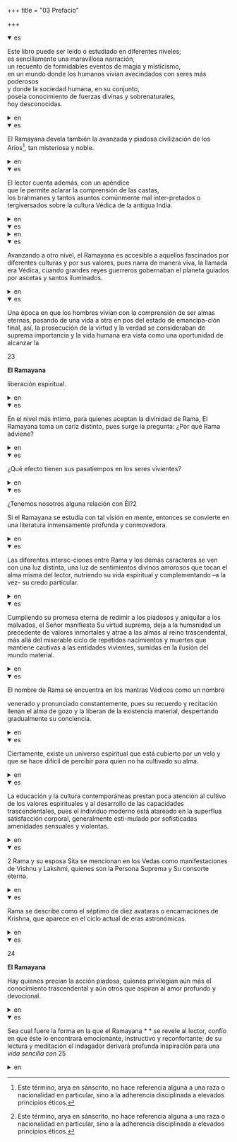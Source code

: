 +++
title = "03 Prefacio"

+++
<details open><summary>es</summary>

Este libro puede ser leído o estudiado en diferentes niveles;  
es sencillamente una maravillosa narración,  
un recuento de formidables eventos de magia y misticismo,  
en un mundo donde los humanos vivían avecindados con seres más poderosos  
y donde la sociedad humana, en su conjunto,  
poseía conocimiento de fuerzas divinas y sobrenaturales,  
hoy desconocidas.
</details>

<details><summary>en</summary>

This book can be read or studied at different levels;
 It is simply a wonderful narration,
 a count of formidable magic and mysticism events,
 In a world where humans lived with more powerful beings
 and where human society, as a whole,
 It had knowledge of divine and supernatural forces,
 today unknown.
</details>

<details open><summary>es</summary>

El Ramayana devela también la avanzada y piadosa civilización de los Arios[^1], tan misteriosa y noble.
</details>

<details><summary>en</summary>

The Ramayana also reveals the advanced and pious civilization of the Aryans [^1], so mysterious and noble.
</details>

<details open><summary>es</summary>

El lector cuenta además, con un apéndice  
que le permite aclarar la comprensión de las castas,  
los brahmanes y tantos asuntos comúnmente mal inter-pretados o tergiversados sobre la cultura Védica de la antigua India.
</details>

<details><summary>en</summary>

The reader also has an appendix that allows him to clarify the understanding of castes, brahmins and so many commonly badly inter-pre-pre-pre-pre-misrepresented issues about the Vedic culture of ancient India.
</details>

<details open><summary>es</summary>

[^1]: Este término, arya en sánscrito, no hace referencia alguna a una raza o nacionalidad en particular, sino a la adherencia disciplinada a elevados principios éticos.
</details>

<details><summary>en</summary>

[^1]: This term, Arya in Sanskrit, does not refer to a particular breed or nationality, but to disciplined adhesion to high ethical principles.
</details>

<details open><summary>es</summary>

Avanzando a otro nivel, el Ramayana es accesible a aquellos fascinados por diferentes culturas y por sus valores, pues narra de manera viva, la llamada era Védica, cuando grandes reyes guerreros gobernaban el planeta guiados por ascetas y santos iluminados.
</details>

<details><summary>en</summary>

Advancing to another level, the Ramayana is accessible to those fascinated by different cultures and their values, since it narrates in a living way, the call was Vedic, when great warrior kings ruled the planet guided by ascetics and illuminated saints.
</details>

<details open><summary>es</summary>

Una época en que los hombres vivían con la comprensión de ser almas eternas, pasando de una vida a otra en pos del estado de emancipa-ción final, así, la prosecución de la virtud y la verdad se consideraban de suprema importancia y la vida humana era vista como una oportunidad de alcanzar la 

23

**El Ramayana**

liberación espiritual.
</details>

<details><summary>en</summary>

A time when men lived with the understanding of being eternal souls, moving from one life to another in pursuit of the state of final emancipation, thus, the prosecution of virtue and truth were considered of supreme importance and human life It was seen as an opportunity to achieve

 23

 ** The Ramayana **

 spiritual liberation.
</details>

<details open><summary>es</summary>

En el nivel más íntimo, para quienes aceptan la divinidad de Rama, El Ramayana toma un cariz distinto, pues surge la pregunta: ¿Por qué Rama adviene?
</details>

<details><summary>en</summary>

At the most intimate level, for those who accept the divinity of the branch, the Ramayana takes a different look, because the question arises: why do it warn?
</details>

<details open><summary>es</summary>

¿Qué efecto tienen sus pasatiempos en los seres vivientes?
</details>

<details><summary>en</summary>

What effect have their hobbies in living beings?
</details>

<details open><summary>es</summary>

¿Tenemos nosotros alguna relación con Él?2

Si el Ramayana se estudia con tal visión en mente, entonces se convierte en una literatura inmensamente profunda y conmovedora.
</details>

<details><summary>en</summary>

Do we have any relationship with him? 2

 If the Ramayana is studied with such a vision in mind, then it becomes an immensely deep and moving literature.
</details>

<details open><summary>es</summary>

Las diferentes interac-ciones entre Rama y los demás caracteres se ven con una luz distinta, una luz de sentimientos divinos amorosos que tocan el alma misma del lector, nutriendo su vida espiritual y complementando –a la vez- su credo particular.
</details>

<details><summary>en</summary>

The different interactions between branch and the other characters are seen with a different light, a light of love divine feelings that touch the reader's very soul, nourishing their spiritual life and complementing- at the same time- their particular creed.
</details>

<details open><summary>es</summary>

Cumpliendo su promesa eterna de redimir a los piadosos y aniquilar a los malvados, el Señor manifiesta Su virtud suprema, deja a la humanidad un precedente de valores inmortales y atrae a las almas al reino trascendental, más allá del miserable ciclo de repetidos nacimientos y muertes que mantiene cautivas a las entidades vivientes, sumidas en la ilusión del mundo material.
</details>

<details><summary>en</summary>

Fulfilling his eternal promise to redeem the pious and annihilate the evil, the Lord manifests his supreme virtue, leaves humanity a precedent of immortal values and attracts souls to the transcendental kingdom, beyond the miserable cycle of repeated births and deaths which keeps living entities captive, mired in the illusion of the material world.
</details>

<details open><summary>es</summary>

El nombre de Rama se encuentra en los mantras Védicos como un nombre 

venerado y pronunciado constantemente, pues su recuerdo y recitación llenan el alma de gozo y la liberan de la existencia material, despertando gradualmente su conciencia.
</details>

<details><summary>en</summary>

Rama's name is found in Vedic mantras as a name

 venerated and constantly pronounced, since their memory and recitation fill the soul of joy and release it from material existence, gradually awakening their conscience.
</details>

<details open><summary>es</summary>

Ciertamente, existe un universo espiritual que está cubierto por un velo y que se hace difícil de percibir para quien no ha cultivado su alma.
</details>

<details><summary>en</summary>

Certainly, there is a spiritual universe that is covered by a veil and that becomes difficult to perceive for those who have not cultivated his soul.
</details>

<details open><summary>es</summary>

La educación y la cultura contemporáneas prestan poca atención al cultivo de los valores espirituales y al desarrollo de las capacidades trascendentales, pues el individuo moderno está atareado en la superflua satisfacción corporal, generalmente esti-mulado por sofisticadas amenidades sensuales y violentas.
</details>

<details><summary>en</summary>

Contemporary education and culture pay little attention to the cultivation of spiritual values and the development of transcendental abilities, since the modern individual is bound in the superfluous body satisfaction, generally stimulated by sophisticated sensual and violent amenities.
</details>

<details open><summary>es</summary>

2 Rama y su esposa Sita se mencionan en los Vedas como manifestaciones de Vishnu y Lakshmi, quienes son la Persona Suprema y Su consorte eterna.
</details>

<details><summary>en</summary>

2 Rama and his wife Sita are mentioned in the Vedas as manifestations of Vishnu and Lakshmi, who are the supreme person and his eternal consort.
</details>

<details open><summary>es</summary>

Rama se describe como el séptimo de diez avataras o encarnaciones de Krishna, que aparece en el ciclo actual de eras astronómicas.
</details>

<details><summary>en</summary>

Rama is described as the seventh of ten avatars or incarnations of Krishna, which appears in the current cycle of astronomical eras.
</details>

<details open><summary>es</summary>

24

**El Ramayana**

Hay quienes precian la acción piadosa, quienes privilegian aún más el conocimiento trascendental y aún otros que aspiran al amor profundo y devocional.
</details>

<details><summary>en</summary>

24

 ** The Ramayana **

 There are those who precise pious action, who further privilege transcendental knowledge and even others who aspire to deep and devotional love.
</details>

<details open><summary>es</summary>

Sea cual fuere la forma en la que el Ramayana * * se revele al lector, confío en que éste lo encontrará emocionante, instructivo y reconfortante; de su lectura y meditación el indagador derivará profunda inspiración para una *vida sencilla con* 25
</details>

<details><summary>en</summary>

Whatever the way in which the Ramayana * * reveals the reader, I trust that he will find him exciting, instructive and comforting; From its reading and meditation the investigator will derive deep inspiration for a * simple life with * 25
</details>